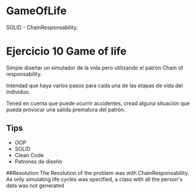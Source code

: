 # GameOfLife
SOLID - ChainResponsability. 

# Ejercicio 10 Game of life
Simple diseñar un simulador de la vida pero utilizando el patrón Chain of responsability.

Intendad que haya varios pasos para cada una de las etapas de vida del individuo.

Tened en cuenta que puede ocurrir accidentes, cread alguna situación que pueda provocar una salida prematura del patrón.

## Tips
- OOP
- SOLID
- Clean Code
- Patrones de diseño

##Resolution
The Resolution of the problem was with ChainResponsability. 
As only simulating life cycles was specified, a class with all the person's data was not generated

